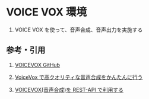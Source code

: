 # VOICE VOX 環境

1. VOICE VOX を使って、音声合成、音声出力を実施する

## 参考・引用

1. [VOICEVOX GitHub](https://github.com/VOICEVOX)

2. [VoiceVox で高クオリティな音声合成をかんたんに行う](https://zenn.dev/ddpn08/articles/fb390caa781e54)

3. [VOICEVOX(音声合成)を REST-API で利用する](https://qiita.com/A_T_B/items/1531d78944d8b796b9fa)
